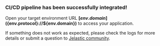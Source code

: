 ### CI/CD pipeline has been successfully integrated!

Open your target environment URL **[${env.domain}](${env.protocol}://${env.domain})** to access your application.


If something does not work as expected, please check the logs for more details or submit a question to [Jelastic community](https://stackoverflow.com/questions/tagged/jelastic).
